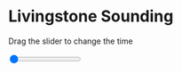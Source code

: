 <h1>Livingstone Sounding</h1>
<p>Drag the slider to change the time</p>

<div class="slidecontainer">
<input oninput='setImage(this)' class="slider" type="range" min="0" max="6" value="0" step="1" />
<img id='img'/>
</div>

<script>
var img = document.getElementById('img');
var img_array = ['/assets/images/skwt/skd_livingstone_wrfout_d01_2020-06-21_12:00:00.png',
'/assets/images/skwt/skd_livingstone_wrfout_d01_2020-06-21_18:00:00.png',
'/assets/images/skwt/skd_livingstone_wrfout_d01_2020-06-22_00:00:00.png',
'/assets/images/skwt/skd_livingstone_wrfout_d01_2020-06-22_06:00:00.png',
'/assets/images/skwt/skd_livingstone_wrfout_d01_2020-06-22_12:00:00.png',
'/assets/images/skwt/skd_livingstone_wrfout_d01_2020-06-22_18:00:00.png',];
function setImage(obj)
{
        var value = obj.value;
        img.src = img_array[value];

}
</script>
